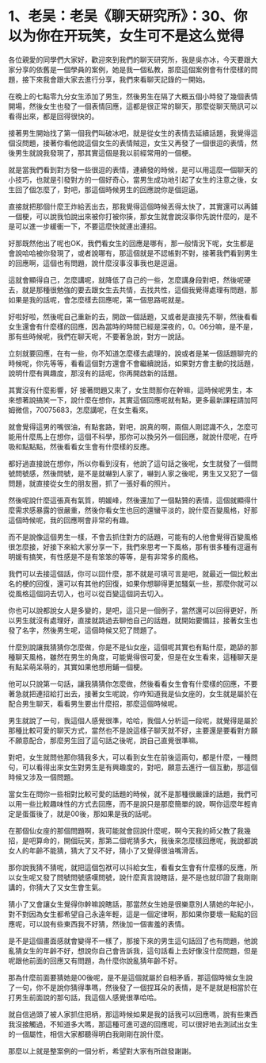 # 1、老吴：老吴《聊天研究所》：30、你以为你在开玩笑，女生可不是这么觉得

各位親愛的同學們大家好，歡迎來到我們的聊天研究所，我是吳亦冰，今天要跟大家分享的依舊是一個學員的案例，她是我一個私教，那麼這個案例會有什麼樣的問題，接下來我會跟大家去進行分享，我們來看聊天記錄的一開始。

在晚上的七點零九分女生添加了男生，然後男生在隔了大概五個小時發了幾個表情開場，然後女生也發了一個表情回應，這都是很正常的聊天，那麼從聊天簡訊可以看得出來，都是回得很快的。

接著男生開始找了第一個我們叫破冰吧，就是從女生的表情去延續話題，我覺得這個沒問題，接著你看他說這個女生的表情賊逗，女生又再發了一個很逗的表情，然後男生就說我發現了，那其實這個是我以前經常用的一個梗。

就是當我們看到對方發一些很逗的表情，連續發的時候，是可以用這麼一個聊天的小技巧，也就是引發對方的一個好奇心，當男生成功地引起了女生的注意之後，女生回了個怎麼了，對吧，那這個時候男生的回應說你是個逗逼。

直接就把那個什麼王炸給丟出去，那我覺得這個時候丟得太快了，其實還可以再鋪一個梗，可以說我怕說出來被你打被你揍，那女生就會說沒事你先說什麼的，是不是可以進一步緩衝一下，不要這麼快就連出連招。

好那既然他出了呢也OK，我們看女生的回應是哪有，那一般情況下呢，女生都是會說哈哈被你發現了，或者說哪有，那這個就是不認帳對不對，接著我們看到男生的回應啊，這個也有問題，說什麼沒事沒事我也是逗逼。

這就會顯得自己，怎麼講呢，就降低了自己的一些，怎麼講身段對吧，然後呢硬去，就是那種很勉強的要去跟女生去共情，去找共性，這個我覺得處理有問題，那如果是我的話呢，會怎麼樣去回應呢，第一個思路呢就是。

好啦好啦，然後呢自己重新的去，開啟一個話題，又或者是直接先不聊，然後看看女生還會有什麼樣的回應，因為當時的時間已經是深夜的，0。06分嘛，是不是，那有些時候呢，我們在聊天呢，不要著急說，對方一說話。

立刻就要回應，在有一些，你不知道怎麼樣去處理的，說或者是某一個話題聊完的時候呢，你先等等，看看這個對方還會不會繼續說話，如果對方會主動的找話題，說明什麼有興趣度，那沒有的話呢，你再開啟新的話題。

其實沒有什麼影響，好 接著問題又來了，女生問那你在幹嘛，這時候呢男生，本來想著說搞笑一下，說什麼在想你，其實這個回應呢就有點，更多最新課程請加阿姆微信，70075683，怎麼講呢，在女生看來。

就會覺得這男的嘴很油，有點套路，對吧，說真的啊，兩個人剛認識不久，怎麼可能用什麼馬上在想你，這個不科學，那你可以換另外一個回應，就說什麼呢，在呼吸和點點點，然後看看女生會有什麼樣的反應。

都好過直接說在想你，所以你看到沒有，他說了這句話之後呢，女生就發了一個問號問號感，然後問號，是不是就嚇到人家了，嚇到人家之後呢，男生又又犯了一個問題，就直接從女生的朋友圈，抓了一張好看的照片。

然後呢說什麼這張真有氣質，明媛峰，然後還加了一個點贊的表情，這個就顯得什麼需求感暴露的很嚴重，然後你看女生也回的還蠻平淡的，說什麼百變風格，好那這個時候呢，我的回應啊會非常的有趣。

而不是說像這個男生一樣，不會去抓住對方的話題，可能有的人他會覺得百變風格很怎麼接，好接下來給大家分享一下，我們來思考一下風格，那有很多種有逗逼有明媛有搞笑，有性感是不是有笨笨的等等，是有非常多的風格。

我們可以去接這個話，你可以回什麼，那不就是可填可言是吧，就最近一個比較出名的梗的回復，還可以有其他的回復，如果你想聊得更加騷氣一些，那麼你就可以從風格這個詞去切入，也可以從百變這個詞去切入。

你也可以說都說女人是多變的，是吧，這只是一個例子，當然還可以回得更好，所以男生就沒有處理好，直接就跳過去聊他自己的話題，就開始要備註，接著女生也發了名字，然後男生呢，這個時候又犯了問題了。

什麼別說讓我猜猜你怎麼做，你是不是仙女座，這個呢其實也有點什麼，跪舔的那種聊天風格，雖然在男生的角度，可能覺得很可愛，但是在女生看來，這種聊天是有點呆萌呆萌的，其實如果他想用鋪一個梗。

他可以只說第一句話，讓我猜猜你怎麼做，然後看看女生會有什麼樣的回應，不要著急就把連招給打出去，接著女生呢說，你咋知道我是仙女座的，女生就是屬於在配合男生聊天，看看男生要出什麼招，那麼這個時候呢。

男生就說了一句，我這個人感覺很準，哈哈，我個人分析這一段呢，就覺得是屬於那種比較可愛的聊天方式，當然也不是說這樣子聊天就不好，主要還是要看對方願不願意配合，那麼男生回了這句話之後呢，說自己直覺很準嘛。

對吧，女生就問他那你猜我多大，可以看到女生在前後這兩句，都是什麼，一種問句，可以看得出來女生對男生是有興趣度的，對吧，願意去進行一個互動，那這個時候又涉及一個問題。

當女生在問你一些相對比較可愛的話題的時候，就不是那種很嚴謹的話題，我們可以用一些比較趣味性的方式去回應，而不是說只是那麼簡單的說，啊你這麼年輕肯定是蛋蛋後了，就是00後，那如果是我的話呢。

在那個仙女座的那個問題啊，我可能就會回說什麼呢，啊今天我的師父教了我幾招，是吧算命的，開個玩笑，那第二個呢猜多大，我後來怎麼樣回應呢，我說都說女人的年齡不能猜，猜大了又不好，猜小了又覺得很油嘴滑舌。

那你說我猜不猜呢，就把這個包袱可以抖給女生，看看女生會有什麼樣的反應，所以女生呢又發了問號問號感嘆問號，說什麼真言說瞎話，是不是也就印證了我剛剛講的，你猜大了又女生會生氣。

猜小了又會讓女生覺得你幹嘛說瞎話，那當然女生她是很樂意別人猜她的年紀小，對不對因為女生都希望自己永遠年輕，這是一個定律啊，那如果你要壞一點點的回應呢，可以說有些東西我不好猜，然後加一個害羞的表情。

是不是這個畫面感就會變得不一樣了，那接下來的男生這句話回了也有問題，他說亂猜女生的年齡不好，想說你自己會告訴我，這句話看上去好像沒什麼問題，但是呢跟他前面的回應又有問題，為什麼你說亂猜年齡不好。

那為什麼前面要猜她是00後呢，是不是這個就屬於自相矛盾，那這個時候女生說了一句，你不是說你猜得準嗎，然後發了一個捏耳朵的表情，是不是就是相當於在打男生前面說的那句話，我這個人感覺很準哈哈。

就自信過頭了被人家抓住把柄，那這時候如果是我的話我可以回應嗎，說有些東西我沒接觸過，不知道多大嗎，那這種可進可退的回應呢，可以很好地去測試出女生的一個屬性，相信大家都聽得明白我剛剛在說什麼。

那麼以上就是整案例的一個分析，希望對大家有所啟發謝謝。